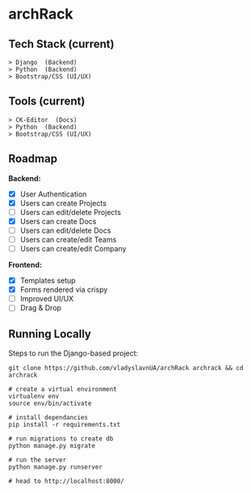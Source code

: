 # archRack

##  Tech Stack (current)
```
> Django  (Backend)
> Python  (Backend)
> Bootstrap/CSS (UI/UX)
```

##  Tools (current)
```
> CK-Editor  (Docs)
> Python  (Backend)
> Bootstrap/CSS (UI/UX)
```

## Roadmap

**Backend:**
- [x] User Authentication
- [x] Users can create Projects
- [ ] Users can edit/delete Projects
- [x] Users can create Docs
- [ ] Users can edit/delete Docs
- [ ] Users can create/edit Teams
- [ ] Users can create/edit Company

**Frontend:**
- [x] Templates setup
- [x] Forms rendered via crispy
- [ ] Improved UI/UX
- [ ] Drag & Drop

## Running Locally

Steps to run the Django-based project:
```
git clone https://github.com/vladyslavnUA/archRack archrack && cd archrack

# create a virtual environment
virtualenv env
source env/bin/activate

# install dependancies
pip install -r requirements.txt

# run migrations to create db
python manage.py migrate

# run the server
python manage.py runserver      

# head to http://localhost:8000/
```
